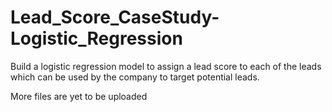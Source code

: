 # Lead_Score_CaseStudy-Logistic_Regression
Build a logistic regression model to assign a lead score to each of the leads which can be used by the company to target potential leads.


More files are yet to be uploaded
